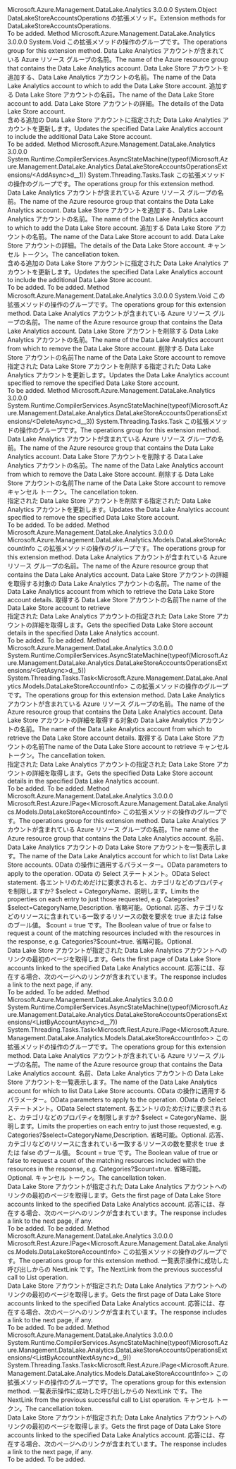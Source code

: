 <Type Name="DataLakeStoreAccountsOperationsExtensions" FullName="Microsoft.Azure.Management.DataLake.Analytics.DataLakeStoreAccountsOperationsExtensions">
  <TypeSignature Language="C#" Value="public static class DataLakeStoreAccountsOperationsExtensions" />
  <TypeSignature Language="ILAsm" Value=".class public auto ansi abstract sealed beforefieldinit DataLakeStoreAccountsOperationsExtensions extends System.Object" />
  <TypeSignature Language="DocId" Value="T:Microsoft.Azure.Management.DataLake.Analytics.DataLakeStoreAccountsOperationsExtensions" />
  <TypeSignature Language="VB.NET" Value="Public Module DataLakeStoreAccountsOperationsExtensions" />
  <TypeSignature Language="F#" Value="type DataLakeStoreAccountsOperationsExtensions = class" />
  <AssemblyInfo>
    <AssemblyName>Microsoft.Azure.Management.DataLake.Analytics</AssemblyName>
    <AssemblyVersion>3.0.0.0</AssemblyVersion>
  </AssemblyInfo>
  <Base>
    <BaseTypeName>System.Object</BaseTypeName>
  </Base>
  <Interfaces />
  <Docs>
    <summary>
            <span data-ttu-id="d349f-101">DataLakeStoreAccountsOperations の拡張メソッド。</span><span class="sxs-lookup"><span data-stu-id="d349f-101">Extension methods for DataLakeStoreAccountsOperations.</span></span>
            </summary>
    <remarks>To be added.</remarks>
  </Docs>
  <Members>
    <Member MemberName="Add">
      <MemberSignature Language="C#" Value="public static void Add (this Microsoft.Azure.Management.DataLake.Analytics.IDataLakeStoreAccountsOperations operations, string resourceGroupName, string accountName, string dataLakeStoreAccountName, Microsoft.Azure.Management.DataLake.Analytics.Models.AddDataLakeStoreParameters parameters = null);" />
      <MemberSignature Language="ILAsm" Value=".method public static hidebysig void Add(class Microsoft.Azure.Management.DataLake.Analytics.IDataLakeStoreAccountsOperations operations, string resourceGroupName, string accountName, string dataLakeStoreAccountName, class Microsoft.Azure.Management.DataLake.Analytics.Models.AddDataLakeStoreParameters parameters) cil managed" />
      <MemberSignature Language="DocId" Value="M:Microsoft.Azure.Management.DataLake.Analytics.DataLakeStoreAccountsOperationsExtensions.Add(Microsoft.Azure.Management.DataLake.Analytics.IDataLakeStoreAccountsOperations,System.String,System.String,System.String,Microsoft.Azure.Management.DataLake.Analytics.Models.AddDataLakeStoreParameters)" />
      <MemberSignature Language="VB.NET" Value="&lt;Extension()&gt;&#xA;Public Sub Add (operations As IDataLakeStoreAccountsOperations, resourceGroupName As String, accountName As String, dataLakeStoreAccountName As String, Optional parameters As AddDataLakeStoreParameters = null)" />
      <MemberSignature Language="F#" Value="static member Add : Microsoft.Azure.Management.DataLake.Analytics.IDataLakeStoreAccountsOperations * string * string * string * Microsoft.Azure.Management.DataLake.Analytics.Models.AddDataLakeStoreParameters -&gt; unit" Usage="Microsoft.Azure.Management.DataLake.Analytics.DataLakeStoreAccountsOperationsExtensions.Add (operations, resourceGroupName, accountName, dataLakeStoreAccountName, parameters)" />
      <MemberType>Method</MemberType>
      <AssemblyInfo>
        <AssemblyName>Microsoft.Azure.Management.DataLake.Analytics</AssemblyName>
        <AssemblyVersion>3.0.0.0</AssemblyVersion>
      </AssemblyInfo>
      <ReturnValue>
        <ReturnType>System.Void</ReturnType>
      </ReturnValue>
      <Parameters>
        <Parameter Name="operations" Type="Microsoft.Azure.Management.DataLake.Analytics.IDataLakeStoreAccountsOperations" RefType="this" />
        <Parameter Name="resourceGroupName" Type="System.String" />
        <Parameter Name="accountName" Type="System.String" />
        <Parameter Name="dataLakeStoreAccountName" Type="System.String" />
        <Parameter Name="parameters" Type="Microsoft.Azure.Management.DataLake.Analytics.Models.AddDataLakeStoreParameters" />
      </Parameters>
      <Docs>
        <param name="operations">
            <span data-ttu-id="d349f-102">この拡張メソッドの操作のグループです。</span><span class="sxs-lookup"><span data-stu-id="d349f-102">The operations group for this extension method.</span></span>
            </param>
        <param name="resourceGroupName">
            <span data-ttu-id="d349f-103">Data Lake Analytics アカウントが含まれている Azure リソース グループの名前。</span><span class="sxs-lookup"><span data-stu-id="d349f-103">The name of the Azure resource group that contains the Data Lake Analytics account.</span></span>
            </param>
        <param name="accountName">
            <span data-ttu-id="d349f-104">Data Lake Store アカウントを追加する、Data Lake Analytics アカウントの名前。</span><span class="sxs-lookup"><span data-stu-id="d349f-104">The name of the Data Lake Analytics account to which to add the Data Lake Store account.</span></span>
            </param>
        <param name="dataLakeStoreAccountName">
            <span data-ttu-id="d349f-105">追加する Data Lake Store アカウントの名前。</span><span class="sxs-lookup"><span data-stu-id="d349f-105">The name of the Data Lake Store account to add.</span></span>
            </param>
        <param name="parameters">
            <span data-ttu-id="d349f-106">Data Lake Store アカウントの詳細。</span><span class="sxs-lookup"><span data-stu-id="d349f-106">The details of the Data Lake Store account.</span></span>
            </param>
        <summary>
            <span data-ttu-id="d349f-107">含める追加の Data Lake Store アカウントに指定された Data Lake Analytics アカウントを更新します。</span><span class="sxs-lookup"><span data-stu-id="d349f-107">Updates the specified Data Lake Analytics account to include the additional Data Lake Store account.</span></span>
            </summary>
        <remarks>To be added.</remarks>
      </Docs>
    </Member>
    <Member MemberName="AddAsync">
      <MemberSignature Language="C#" Value="public static System.Threading.Tasks.Task AddAsync (this Microsoft.Azure.Management.DataLake.Analytics.IDataLakeStoreAccountsOperations operations, string resourceGroupName, string accountName, string dataLakeStoreAccountName, Microsoft.Azure.Management.DataLake.Analytics.Models.AddDataLakeStoreParameters parameters = null, System.Threading.CancellationToken cancellationToken = null);" />
      <MemberSignature Language="ILAsm" Value=".method public static hidebysig class System.Threading.Tasks.Task AddAsync(class Microsoft.Azure.Management.DataLake.Analytics.IDataLakeStoreAccountsOperations operations, string resourceGroupName, string accountName, string dataLakeStoreAccountName, class Microsoft.Azure.Management.DataLake.Analytics.Models.AddDataLakeStoreParameters parameters, valuetype System.Threading.CancellationToken cancellationToken) cil managed" />
      <MemberSignature Language="DocId" Value="M:Microsoft.Azure.Management.DataLake.Analytics.DataLakeStoreAccountsOperationsExtensions.AddAsync(Microsoft.Azure.Management.DataLake.Analytics.IDataLakeStoreAccountsOperations,System.String,System.String,System.String,Microsoft.Azure.Management.DataLake.Analytics.Models.AddDataLakeStoreParameters,System.Threading.CancellationToken)" />
      <MemberSignature Language="F#" Value="static member AddAsync : Microsoft.Azure.Management.DataLake.Analytics.IDataLakeStoreAccountsOperations * string * string * string * Microsoft.Azure.Management.DataLake.Analytics.Models.AddDataLakeStoreParameters * System.Threading.CancellationToken -&gt; System.Threading.Tasks.Task" Usage="Microsoft.Azure.Management.DataLake.Analytics.DataLakeStoreAccountsOperationsExtensions.AddAsync (operations, resourceGroupName, accountName, dataLakeStoreAccountName, parameters, cancellationToken)" />
      <MemberType>Method</MemberType>
      <AssemblyInfo>
        <AssemblyName>Microsoft.Azure.Management.DataLake.Analytics</AssemblyName>
        <AssemblyVersion>3.0.0.0</AssemblyVersion>
      </AssemblyInfo>
      <Attributes>
        <Attribute>
          <AttributeName>System.Runtime.CompilerServices.AsyncStateMachine(typeof(Microsoft.Azure.Management.DataLake.Analytics.DataLakeStoreAccountsOperationsExtensions/&lt;AddAsync&gt;d__1))</AttributeName>
        </Attribute>
      </Attributes>
      <ReturnValue>
        <ReturnType>System.Threading.Tasks.Task</ReturnType>
      </ReturnValue>
      <Parameters>
        <Parameter Name="operations" Type="Microsoft.Azure.Management.DataLake.Analytics.IDataLakeStoreAccountsOperations" RefType="this" />
        <Parameter Name="resourceGroupName" Type="System.String" />
        <Parameter Name="accountName" Type="System.String" />
        <Parameter Name="dataLakeStoreAccountName" Type="System.String" />
        <Parameter Name="parameters" Type="Microsoft.Azure.Management.DataLake.Analytics.Models.AddDataLakeStoreParameters" />
        <Parameter Name="cancellationToken" Type="System.Threading.CancellationToken" />
      </Parameters>
      <Docs>
        <param name="operations">
            <span data-ttu-id="d349f-108">この拡張メソッドの操作のグループです。</span><span class="sxs-lookup"><span data-stu-id="d349f-108">The operations group for this extension method.</span></span>
            </param>
        <param name="resourceGroupName">
            <span data-ttu-id="d349f-109">Data Lake Analytics アカウントが含まれている Azure リソース グループの名前。</span><span class="sxs-lookup"><span data-stu-id="d349f-109">The name of the Azure resource group that contains the Data Lake Analytics account.</span></span>
            </param>
        <param name="accountName">
            <span data-ttu-id="d349f-110">Data Lake Store アカウントを追加する、Data Lake Analytics アカウントの名前。</span><span class="sxs-lookup"><span data-stu-id="d349f-110">The name of the Data Lake Analytics account to which to add the Data Lake Store account.</span></span>
            </param>
        <param name="dataLakeStoreAccountName">
            <span data-ttu-id="d349f-111">追加する Data Lake Store アカウントの名前。</span><span class="sxs-lookup"><span data-stu-id="d349f-111">The name of the Data Lake Store account to add.</span></span>
            </param>
        <param name="parameters">
            <span data-ttu-id="d349f-112">Data Lake Store アカウントの詳細。</span><span class="sxs-lookup"><span data-stu-id="d349f-112">The details of the Data Lake Store account.</span></span>
            </param>
        <param name="cancellationToken">
            <span data-ttu-id="d349f-113">キャンセル トークン。</span><span class="sxs-lookup"><span data-stu-id="d349f-113">The cancellation token.</span></span>
            </param>
        <summary>
            <span data-ttu-id="d349f-114">含める追加の Data Lake Store アカウントに指定された Data Lake Analytics アカウントを更新します。</span><span class="sxs-lookup"><span data-stu-id="d349f-114">Updates the specified Data Lake Analytics account to include the additional Data Lake Store account.</span></span>
            </summary>
        <returns>To be added.</returns>
        <remarks>To be added.</remarks>
      </Docs>
    </Member>
    <Member MemberName="Delete">
      <MemberSignature Language="C#" Value="public static void Delete (this Microsoft.Azure.Management.DataLake.Analytics.IDataLakeStoreAccountsOperations operations, string resourceGroupName, string accountName, string dataLakeStoreAccountName);" />
      <MemberSignature Language="ILAsm" Value=".method public static hidebysig void Delete(class Microsoft.Azure.Management.DataLake.Analytics.IDataLakeStoreAccountsOperations operations, string resourceGroupName, string accountName, string dataLakeStoreAccountName) cil managed" />
      <MemberSignature Language="DocId" Value="M:Microsoft.Azure.Management.DataLake.Analytics.DataLakeStoreAccountsOperationsExtensions.Delete(Microsoft.Azure.Management.DataLake.Analytics.IDataLakeStoreAccountsOperations,System.String,System.String,System.String)" />
      <MemberSignature Language="VB.NET" Value="&lt;Extension()&gt;&#xA;Public Sub Delete (operations As IDataLakeStoreAccountsOperations, resourceGroupName As String, accountName As String, dataLakeStoreAccountName As String)" />
      <MemberSignature Language="F#" Value="static member Delete : Microsoft.Azure.Management.DataLake.Analytics.IDataLakeStoreAccountsOperations * string * string * string -&gt; unit" Usage="Microsoft.Azure.Management.DataLake.Analytics.DataLakeStoreAccountsOperationsExtensions.Delete (operations, resourceGroupName, accountName, dataLakeStoreAccountName)" />
      <MemberType>Method</MemberType>
      <AssemblyInfo>
        <AssemblyName>Microsoft.Azure.Management.DataLake.Analytics</AssemblyName>
        <AssemblyVersion>3.0.0.0</AssemblyVersion>
      </AssemblyInfo>
      <ReturnValue>
        <ReturnType>System.Void</ReturnType>
      </ReturnValue>
      <Parameters>
        <Parameter Name="operations" Type="Microsoft.Azure.Management.DataLake.Analytics.IDataLakeStoreAccountsOperations" RefType="this" />
        <Parameter Name="resourceGroupName" Type="System.String" />
        <Parameter Name="accountName" Type="System.String" />
        <Parameter Name="dataLakeStoreAccountName" Type="System.String" />
      </Parameters>
      <Docs>
        <param name="operations">
            <span data-ttu-id="d349f-115">この拡張メソッドの操作のグループです。</span><span class="sxs-lookup"><span data-stu-id="d349f-115">The operations group for this extension method.</span></span>
            </param>
        <param name="resourceGroupName">
            <span data-ttu-id="d349f-116">Data Lake Analytics アカウントが含まれている Azure リソース グループの名前。</span><span class="sxs-lookup"><span data-stu-id="d349f-116">The name of the Azure resource group that contains the Data Lake Analytics account.</span></span>
            </param>
        <param name="accountName">
            <span data-ttu-id="d349f-117">Data Lake Store アカウントを削除する Data Lake Analytics アカウントの名前。</span><span class="sxs-lookup"><span data-stu-id="d349f-117">The name of the Data Lake Analytics account from which to remove the Data Lake Store account.</span></span>
            </param>
        <param name="dataLakeStoreAccountName">
            <span data-ttu-id="d349f-118">削除する Data Lake Store アカウントの名前</span><span class="sxs-lookup"><span data-stu-id="d349f-118">The name of the Data Lake Store account to remove</span></span>
            </param>
        <summary>
            <span data-ttu-id="d349f-119">指定された Data Lake Store アカウントを削除する指定された Data Lake Analytics アカウントを更新します。</span><span class="sxs-lookup"><span data-stu-id="d349f-119">Updates the Data Lake Analytics account specified to remove the specified Data Lake Store account.</span></span>
            </summary>
        <remarks>To be added.</remarks>
      </Docs>
    </Member>
    <Member MemberName="DeleteAsync">
      <MemberSignature Language="C#" Value="public static System.Threading.Tasks.Task DeleteAsync (this Microsoft.Azure.Management.DataLake.Analytics.IDataLakeStoreAccountsOperations operations, string resourceGroupName, string accountName, string dataLakeStoreAccountName, System.Threading.CancellationToken cancellationToken = null);" />
      <MemberSignature Language="ILAsm" Value=".method public static hidebysig class System.Threading.Tasks.Task DeleteAsync(class Microsoft.Azure.Management.DataLake.Analytics.IDataLakeStoreAccountsOperations operations, string resourceGroupName, string accountName, string dataLakeStoreAccountName, valuetype System.Threading.CancellationToken cancellationToken) cil managed" />
      <MemberSignature Language="DocId" Value="M:Microsoft.Azure.Management.DataLake.Analytics.DataLakeStoreAccountsOperationsExtensions.DeleteAsync(Microsoft.Azure.Management.DataLake.Analytics.IDataLakeStoreAccountsOperations,System.String,System.String,System.String,System.Threading.CancellationToken)" />
      <MemberSignature Language="F#" Value="static member DeleteAsync : Microsoft.Azure.Management.DataLake.Analytics.IDataLakeStoreAccountsOperations * string * string * string * System.Threading.CancellationToken -&gt; System.Threading.Tasks.Task" Usage="Microsoft.Azure.Management.DataLake.Analytics.DataLakeStoreAccountsOperationsExtensions.DeleteAsync (operations, resourceGroupName, accountName, dataLakeStoreAccountName, cancellationToken)" />
      <MemberType>Method</MemberType>
      <AssemblyInfo>
        <AssemblyName>Microsoft.Azure.Management.DataLake.Analytics</AssemblyName>
        <AssemblyVersion>3.0.0.0</AssemblyVersion>
      </AssemblyInfo>
      <Attributes>
        <Attribute>
          <AttributeName>System.Runtime.CompilerServices.AsyncStateMachine(typeof(Microsoft.Azure.Management.DataLake.Analytics.DataLakeStoreAccountsOperationsExtensions/&lt;DeleteAsync&gt;d__3))</AttributeName>
        </Attribute>
      </Attributes>
      <ReturnValue>
        <ReturnType>System.Threading.Tasks.Task</ReturnType>
      </ReturnValue>
      <Parameters>
        <Parameter Name="operations" Type="Microsoft.Azure.Management.DataLake.Analytics.IDataLakeStoreAccountsOperations" RefType="this" />
        <Parameter Name="resourceGroupName" Type="System.String" />
        <Parameter Name="accountName" Type="System.String" />
        <Parameter Name="dataLakeStoreAccountName" Type="System.String" />
        <Parameter Name="cancellationToken" Type="System.Threading.CancellationToken" />
      </Parameters>
      <Docs>
        <param name="operations">
            <span data-ttu-id="d349f-120">この拡張メソッドの操作のグループです。</span><span class="sxs-lookup"><span data-stu-id="d349f-120">The operations group for this extension method.</span></span>
            </param>
        <param name="resourceGroupName">
            <span data-ttu-id="d349f-121">Data Lake Analytics アカウントが含まれている Azure リソース グループの名前。</span><span class="sxs-lookup"><span data-stu-id="d349f-121">The name of the Azure resource group that contains the Data Lake Analytics account.</span></span>
            </param>
        <param name="accountName">
            <span data-ttu-id="d349f-122">Data Lake Store アカウントを削除する Data Lake Analytics アカウントの名前。</span><span class="sxs-lookup"><span data-stu-id="d349f-122">The name of the Data Lake Analytics account from which to remove the Data Lake Store account.</span></span>
            </param>
        <param name="dataLakeStoreAccountName">
            <span data-ttu-id="d349f-123">削除する Data Lake Store アカウントの名前</span><span class="sxs-lookup"><span data-stu-id="d349f-123">The name of the Data Lake Store account to remove</span></span>
            </param>
        <param name="cancellationToken">
            <span data-ttu-id="d349f-124">キャンセル トークン。</span><span class="sxs-lookup"><span data-stu-id="d349f-124">The cancellation token.</span></span>
            </param>
        <summary>
            <span data-ttu-id="d349f-125">指定された Data Lake Store アカウントを削除する指定された Data Lake Analytics アカウントを更新します。</span><span class="sxs-lookup"><span data-stu-id="d349f-125">Updates the Data Lake Analytics account specified to remove the specified Data Lake Store account.</span></span>
            </summary>
        <returns>To be added.</returns>
        <remarks>To be added.</remarks>
      </Docs>
    </Member>
    <Member MemberName="Get">
      <MemberSignature Language="C#" Value="public static Microsoft.Azure.Management.DataLake.Analytics.Models.DataLakeStoreAccountInfo Get (this Microsoft.Azure.Management.DataLake.Analytics.IDataLakeStoreAccountsOperations operations, string resourceGroupName, string accountName, string dataLakeStoreAccountName);" />
      <MemberSignature Language="ILAsm" Value=".method public static hidebysig class Microsoft.Azure.Management.DataLake.Analytics.Models.DataLakeStoreAccountInfo Get(class Microsoft.Azure.Management.DataLake.Analytics.IDataLakeStoreAccountsOperations operations, string resourceGroupName, string accountName, string dataLakeStoreAccountName) cil managed" />
      <MemberSignature Language="DocId" Value="M:Microsoft.Azure.Management.DataLake.Analytics.DataLakeStoreAccountsOperationsExtensions.Get(Microsoft.Azure.Management.DataLake.Analytics.IDataLakeStoreAccountsOperations,System.String,System.String,System.String)" />
      <MemberSignature Language="VB.NET" Value="&lt;Extension()&gt;&#xA;Public Function Get (operations As IDataLakeStoreAccountsOperations, resourceGroupName As String, accountName As String, dataLakeStoreAccountName As String) As DataLakeStoreAccountInfo" />
      <MemberSignature Language="F#" Value="static member Get : Microsoft.Azure.Management.DataLake.Analytics.IDataLakeStoreAccountsOperations * string * string * string -&gt; Microsoft.Azure.Management.DataLake.Analytics.Models.DataLakeStoreAccountInfo" Usage="Microsoft.Azure.Management.DataLake.Analytics.DataLakeStoreAccountsOperationsExtensions.Get (operations, resourceGroupName, accountName, dataLakeStoreAccountName)" />
      <MemberType>Method</MemberType>
      <AssemblyInfo>
        <AssemblyName>Microsoft.Azure.Management.DataLake.Analytics</AssemblyName>
        <AssemblyVersion>3.0.0.0</AssemblyVersion>
      </AssemblyInfo>
      <ReturnValue>
        <ReturnType>Microsoft.Azure.Management.DataLake.Analytics.Models.DataLakeStoreAccountInfo</ReturnType>
      </ReturnValue>
      <Parameters>
        <Parameter Name="operations" Type="Microsoft.Azure.Management.DataLake.Analytics.IDataLakeStoreAccountsOperations" RefType="this" />
        <Parameter Name="resourceGroupName" Type="System.String" />
        <Parameter Name="accountName" Type="System.String" />
        <Parameter Name="dataLakeStoreAccountName" Type="System.String" />
      </Parameters>
      <Docs>
        <param name="operations">
            <span data-ttu-id="d349f-126">この拡張メソッドの操作のグループです。</span><span class="sxs-lookup"><span data-stu-id="d349f-126">The operations group for this extension method.</span></span>
            </param>
        <param name="resourceGroupName">
            <span data-ttu-id="d349f-127">Data Lake Analytics アカウントが含まれている Azure リソース グループの名前。</span><span class="sxs-lookup"><span data-stu-id="d349f-127">The name of the Azure resource group that contains the Data Lake Analytics account.</span></span>
            </param>
        <param name="accountName">
            <span data-ttu-id="d349f-128">Data Lake Store アカウントの詳細を取得する対象の Data Lake Analytics アカウントの名前。</span><span class="sxs-lookup"><span data-stu-id="d349f-128">The name of the Data Lake Analytics account from which to retrieve the Data Lake Store account details.</span></span>
            </param>
        <param name="dataLakeStoreAccountName">
            <span data-ttu-id="d349f-129">取得する Data Lake Store アカウントの名前</span><span class="sxs-lookup"><span data-stu-id="d349f-129">The name of the Data Lake Store account to retrieve</span></span>
            </param>
        <summary>
            <span data-ttu-id="d349f-130">指定された Data Lake Analytics アカウントの指定された Data Lake Store アカウントの詳細を取得します。</span><span class="sxs-lookup"><span data-stu-id="d349f-130">Gets the specified Data Lake Store account details in the specified Data Lake Analytics account.</span></span>
            </summary>
        <returns>To be added.</returns>
        <remarks>To be added.</remarks>
      </Docs>
    </Member>
    <Member MemberName="GetAsync">
      <MemberSignature Language="C#" Value="public static System.Threading.Tasks.Task&lt;Microsoft.Azure.Management.DataLake.Analytics.Models.DataLakeStoreAccountInfo&gt; GetAsync (this Microsoft.Azure.Management.DataLake.Analytics.IDataLakeStoreAccountsOperations operations, string resourceGroupName, string accountName, string dataLakeStoreAccountName, System.Threading.CancellationToken cancellationToken = null);" />
      <MemberSignature Language="ILAsm" Value=".method public static hidebysig class System.Threading.Tasks.Task`1&lt;class Microsoft.Azure.Management.DataLake.Analytics.Models.DataLakeStoreAccountInfo&gt; GetAsync(class Microsoft.Azure.Management.DataLake.Analytics.IDataLakeStoreAccountsOperations operations, string resourceGroupName, string accountName, string dataLakeStoreAccountName, valuetype System.Threading.CancellationToken cancellationToken) cil managed" />
      <MemberSignature Language="DocId" Value="M:Microsoft.Azure.Management.DataLake.Analytics.DataLakeStoreAccountsOperationsExtensions.GetAsync(Microsoft.Azure.Management.DataLake.Analytics.IDataLakeStoreAccountsOperations,System.String,System.String,System.String,System.Threading.CancellationToken)" />
      <MemberSignature Language="F#" Value="static member GetAsync : Microsoft.Azure.Management.DataLake.Analytics.IDataLakeStoreAccountsOperations * string * string * string * System.Threading.CancellationToken -&gt; System.Threading.Tasks.Task&lt;Microsoft.Azure.Management.DataLake.Analytics.Models.DataLakeStoreAccountInfo&gt;" Usage="Microsoft.Azure.Management.DataLake.Analytics.DataLakeStoreAccountsOperationsExtensions.GetAsync (operations, resourceGroupName, accountName, dataLakeStoreAccountName, cancellationToken)" />
      <MemberType>Method</MemberType>
      <AssemblyInfo>
        <AssemblyName>Microsoft.Azure.Management.DataLake.Analytics</AssemblyName>
        <AssemblyVersion>3.0.0.0</AssemblyVersion>
      </AssemblyInfo>
      <Attributes>
        <Attribute>
          <AttributeName>System.Runtime.CompilerServices.AsyncStateMachine(typeof(Microsoft.Azure.Management.DataLake.Analytics.DataLakeStoreAccountsOperationsExtensions/&lt;GetAsync&gt;d__5))</AttributeName>
        </Attribute>
      </Attributes>
      <ReturnValue>
        <ReturnType>System.Threading.Tasks.Task&lt;Microsoft.Azure.Management.DataLake.Analytics.Models.DataLakeStoreAccountInfo&gt;</ReturnType>
      </ReturnValue>
      <Parameters>
        <Parameter Name="operations" Type="Microsoft.Azure.Management.DataLake.Analytics.IDataLakeStoreAccountsOperations" RefType="this" />
        <Parameter Name="resourceGroupName" Type="System.String" />
        <Parameter Name="accountName" Type="System.String" />
        <Parameter Name="dataLakeStoreAccountName" Type="System.String" />
        <Parameter Name="cancellationToken" Type="System.Threading.CancellationToken" />
      </Parameters>
      <Docs>
        <param name="operations">
            <span data-ttu-id="d349f-131">この拡張メソッドの操作のグループです。</span><span class="sxs-lookup"><span data-stu-id="d349f-131">The operations group for this extension method.</span></span>
            </param>
        <param name="resourceGroupName">
            <span data-ttu-id="d349f-132">Data Lake Analytics アカウントが含まれている Azure リソース グループの名前。</span><span class="sxs-lookup"><span data-stu-id="d349f-132">The name of the Azure resource group that contains the Data Lake Analytics account.</span></span>
            </param>
        <param name="accountName">
            <span data-ttu-id="d349f-133">Data Lake Store アカウントの詳細を取得する対象の Data Lake Analytics アカウントの名前。</span><span class="sxs-lookup"><span data-stu-id="d349f-133">The name of the Data Lake Analytics account from which to retrieve the Data Lake Store account details.</span></span>
            </param>
        <param name="dataLakeStoreAccountName">
            <span data-ttu-id="d349f-134">取得する Data Lake Store アカウントの名前</span><span class="sxs-lookup"><span data-stu-id="d349f-134">The name of the Data Lake Store account to retrieve</span></span>
            </param>
        <param name="cancellationToken">
            <span data-ttu-id="d349f-135">キャンセル トークン。</span><span class="sxs-lookup"><span data-stu-id="d349f-135">The cancellation token.</span></span>
            </param>
        <summary>
            <span data-ttu-id="d349f-136">指定された Data Lake Analytics アカウントの指定された Data Lake Store アカウントの詳細を取得します。</span><span class="sxs-lookup"><span data-stu-id="d349f-136">Gets the specified Data Lake Store account details in the specified Data Lake Analytics account.</span></span>
            </summary>
        <returns>To be added.</returns>
        <remarks>To be added.</remarks>
      </Docs>
    </Member>
    <Member MemberName="ListByAccount">
      <MemberSignature Language="C#" Value="public static Microsoft.Rest.Azure.IPage&lt;Microsoft.Azure.Management.DataLake.Analytics.Models.DataLakeStoreAccountInfo&gt; ListByAccount (this Microsoft.Azure.Management.DataLake.Analytics.IDataLakeStoreAccountsOperations operations, string resourceGroupName, string accountName, Microsoft.Rest.Azure.OData.ODataQuery&lt;Microsoft.Azure.Management.DataLake.Analytics.Models.DataLakeStoreAccountInfo&gt; odataQuery = null, string select = null, Nullable&lt;bool&gt; count = null);" />
      <MemberSignature Language="ILAsm" Value=".method public static hidebysig class Microsoft.Rest.Azure.IPage`1&lt;class Microsoft.Azure.Management.DataLake.Analytics.Models.DataLakeStoreAccountInfo&gt; ListByAccount(class Microsoft.Azure.Management.DataLake.Analytics.IDataLakeStoreAccountsOperations operations, string resourceGroupName, string accountName, class Microsoft.Rest.Azure.OData.ODataQuery`1&lt;class Microsoft.Azure.Management.DataLake.Analytics.Models.DataLakeStoreAccountInfo&gt; odataQuery, string select, valuetype System.Nullable`1&lt;bool&gt; count) cil managed" />
      <MemberSignature Language="DocId" Value="M:Microsoft.Azure.Management.DataLake.Analytics.DataLakeStoreAccountsOperationsExtensions.ListByAccount(Microsoft.Azure.Management.DataLake.Analytics.IDataLakeStoreAccountsOperations,System.String,System.String,Microsoft.Rest.Azure.OData.ODataQuery{Microsoft.Azure.Management.DataLake.Analytics.Models.DataLakeStoreAccountInfo},System.String,System.Nullable{System.Boolean})" />
      <MemberSignature Language="VB.NET" Value="&lt;Extension()&gt;&#xA;Public Function ListByAccount (operations As IDataLakeStoreAccountsOperations, resourceGroupName As String, accountName As String, Optional odataQuery As ODataQuery(Of DataLakeStoreAccountInfo) = null, Optional select As String = null, Optional count As Nullable(Of Boolean) = null) As IPage(Of DataLakeStoreAccountInfo)" />
      <MemberSignature Language="F#" Value="static member ListByAccount : Microsoft.Azure.Management.DataLake.Analytics.IDataLakeStoreAccountsOperations * string * string * Microsoft.Rest.Azure.OData.ODataQuery&lt;Microsoft.Azure.Management.DataLake.Analytics.Models.DataLakeStoreAccountInfo&gt; * string * Nullable&lt;bool&gt; -&gt; Microsoft.Rest.Azure.IPage&lt;Microsoft.Azure.Management.DataLake.Analytics.Models.DataLakeStoreAccountInfo&gt;" Usage="Microsoft.Azure.Management.DataLake.Analytics.DataLakeStoreAccountsOperationsExtensions.ListByAccount (operations, resourceGroupName, accountName, odataQuery, select, count)" />
      <MemberType>Method</MemberType>
      <AssemblyInfo>
        <AssemblyName>Microsoft.Azure.Management.DataLake.Analytics</AssemblyName>
        <AssemblyVersion>3.0.0.0</AssemblyVersion>
      </AssemblyInfo>
      <ReturnValue>
        <ReturnType>Microsoft.Rest.Azure.IPage&lt;Microsoft.Azure.Management.DataLake.Analytics.Models.DataLakeStoreAccountInfo&gt;</ReturnType>
      </ReturnValue>
      <Parameters>
        <Parameter Name="operations" Type="Microsoft.Azure.Management.DataLake.Analytics.IDataLakeStoreAccountsOperations" RefType="this" />
        <Parameter Name="resourceGroupName" Type="System.String" />
        <Parameter Name="accountName" Type="System.String" />
        <Parameter Name="odataQuery" Type="Microsoft.Rest.Azure.OData.ODataQuery&lt;Microsoft.Azure.Management.DataLake.Analytics.Models.DataLakeStoreAccountInfo&gt;" />
        <Parameter Name="select" Type="System.String" />
        <Parameter Name="count" Type="System.Nullable&lt;System.Boolean&gt;" />
      </Parameters>
      <Docs>
        <param name="operations">
            <span data-ttu-id="d349f-137">この拡張メソッドの操作のグループです。</span><span class="sxs-lookup"><span data-stu-id="d349f-137">The operations group for this extension method.</span></span>
            </param>
        <param name="resourceGroupName">
            <span data-ttu-id="d349f-138">Data Lake Analytics アカウントが含まれている Azure リソース グループの名前。</span><span class="sxs-lookup"><span data-stu-id="d349f-138">The name of the Azure resource group that contains the Data Lake Analytics account.</span></span>
            </param>
        <param name="accountName">
            <span data-ttu-id="d349f-139">名前、Data Lake Analytics アカウントの Data Lake Store アカウントを一覧表示します。</span><span class="sxs-lookup"><span data-stu-id="d349f-139">The name of the Data Lake Analytics account for which to list Data Lake Store accounts.</span></span>
            </param>
        <param name="odataQuery">
            <span data-ttu-id="d349f-140">OData の操作に適用するパラメーター。</span><span class="sxs-lookup"><span data-stu-id="d349f-140">OData parameters to apply to the operation.</span></span>
            </param>
        <param name="select">
            <span data-ttu-id="d349f-141">OData の Select ステートメント。</span><span class="sxs-lookup"><span data-stu-id="d349f-141">OData Select statement.</span></span> <span data-ttu-id="d349f-142">各エントリのためだけに要求されると、カテゴリなどのプロパティを制限しますか? $select = CategoryName、説明します。</span><span class="sxs-lookup"><span data-stu-id="d349f-142">Limits the properties on each entry to just those requested, e.g. Categories?$select=CategoryName,Description.</span></span> <span data-ttu-id="d349f-143">省略可能。</span><span class="sxs-lookup"><span data-stu-id="d349f-143">Optional.</span></span>
            </param>
        <param name="count">
            <span data-ttu-id="d349f-144">応答、カテゴリなどのリソースに含まれている一致するリソースの数を要求を true または false のブール値。 $count = true です。</span><span class="sxs-lookup"><span data-stu-id="d349f-144">The Boolean value of true or false to request a count of the matching resources included with the resources in the response, e.g. Categories?$count=true.</span></span> <span data-ttu-id="d349f-145">省略可能。</span><span class="sxs-lookup"><span data-stu-id="d349f-145">Optional.</span></span>
            </param>
        <summary>
            <span data-ttu-id="d349f-146">Data Lake Store アカウントが指定された Data Lake Analytics アカウントへのリンクの最初のページを取得します。</span><span class="sxs-lookup"><span data-stu-id="d349f-146">Gets the first page of Data Lake Store accounts linked to the specified Data Lake Analytics account.</span></span> <span data-ttu-id="d349f-147">応答には、存在する場合、次のページへのリンクが含まれています。</span><span class="sxs-lookup"><span data-stu-id="d349f-147">The response includes a link to the next page, if any.</span></span>
            </summary>
        <returns>To be added.</returns>
        <remarks>To be added.</remarks>
      </Docs>
    </Member>
    <Member MemberName="ListByAccountAsync">
      <MemberSignature Language="C#" Value="public static System.Threading.Tasks.Task&lt;Microsoft.Rest.Azure.IPage&lt;Microsoft.Azure.Management.DataLake.Analytics.Models.DataLakeStoreAccountInfo&gt;&gt; ListByAccountAsync (this Microsoft.Azure.Management.DataLake.Analytics.IDataLakeStoreAccountsOperations operations, string resourceGroupName, string accountName, Microsoft.Rest.Azure.OData.ODataQuery&lt;Microsoft.Azure.Management.DataLake.Analytics.Models.DataLakeStoreAccountInfo&gt; odataQuery = null, string select = null, Nullable&lt;bool&gt; count = null, System.Threading.CancellationToken cancellationToken = null);" />
      <MemberSignature Language="ILAsm" Value=".method public static hidebysig class System.Threading.Tasks.Task`1&lt;class Microsoft.Rest.Azure.IPage`1&lt;class Microsoft.Azure.Management.DataLake.Analytics.Models.DataLakeStoreAccountInfo&gt;&gt; ListByAccountAsync(class Microsoft.Azure.Management.DataLake.Analytics.IDataLakeStoreAccountsOperations operations, string resourceGroupName, string accountName, class Microsoft.Rest.Azure.OData.ODataQuery`1&lt;class Microsoft.Azure.Management.DataLake.Analytics.Models.DataLakeStoreAccountInfo&gt; odataQuery, string select, valuetype System.Nullable`1&lt;bool&gt; count, valuetype System.Threading.CancellationToken cancellationToken) cil managed" />
      <MemberSignature Language="DocId" Value="M:Microsoft.Azure.Management.DataLake.Analytics.DataLakeStoreAccountsOperationsExtensions.ListByAccountAsync(Microsoft.Azure.Management.DataLake.Analytics.IDataLakeStoreAccountsOperations,System.String,System.String,Microsoft.Rest.Azure.OData.ODataQuery{Microsoft.Azure.Management.DataLake.Analytics.Models.DataLakeStoreAccountInfo},System.String,System.Nullable{System.Boolean},System.Threading.CancellationToken)" />
      <MemberSignature Language="F#" Value="static member ListByAccountAsync : Microsoft.Azure.Management.DataLake.Analytics.IDataLakeStoreAccountsOperations * string * string * Microsoft.Rest.Azure.OData.ODataQuery&lt;Microsoft.Azure.Management.DataLake.Analytics.Models.DataLakeStoreAccountInfo&gt; * string * Nullable&lt;bool&gt; * System.Threading.CancellationToken -&gt; System.Threading.Tasks.Task&lt;Microsoft.Rest.Azure.IPage&lt;Microsoft.Azure.Management.DataLake.Analytics.Models.DataLakeStoreAccountInfo&gt;&gt;" Usage="Microsoft.Azure.Management.DataLake.Analytics.DataLakeStoreAccountsOperationsExtensions.ListByAccountAsync (operations, resourceGroupName, accountName, odataQuery, select, count, cancellationToken)" />
      <MemberType>Method</MemberType>
      <AssemblyInfo>
        <AssemblyName>Microsoft.Azure.Management.DataLake.Analytics</AssemblyName>
        <AssemblyVersion>3.0.0.0</AssemblyVersion>
      </AssemblyInfo>
      <Attributes>
        <Attribute>
          <AttributeName>System.Runtime.CompilerServices.AsyncStateMachine(typeof(Microsoft.Azure.Management.DataLake.Analytics.DataLakeStoreAccountsOperationsExtensions/&lt;ListByAccountAsync&gt;d__7))</AttributeName>
        </Attribute>
      </Attributes>
      <ReturnValue>
        <ReturnType>System.Threading.Tasks.Task&lt;Microsoft.Rest.Azure.IPage&lt;Microsoft.Azure.Management.DataLake.Analytics.Models.DataLakeStoreAccountInfo&gt;&gt;</ReturnType>
      </ReturnValue>
      <Parameters>
        <Parameter Name="operations" Type="Microsoft.Azure.Management.DataLake.Analytics.IDataLakeStoreAccountsOperations" RefType="this" />
        <Parameter Name="resourceGroupName" Type="System.String" />
        <Parameter Name="accountName" Type="System.String" />
        <Parameter Name="odataQuery" Type="Microsoft.Rest.Azure.OData.ODataQuery&lt;Microsoft.Azure.Management.DataLake.Analytics.Models.DataLakeStoreAccountInfo&gt;" />
        <Parameter Name="select" Type="System.String" />
        <Parameter Name="count" Type="System.Nullable&lt;System.Boolean&gt;" />
        <Parameter Name="cancellationToken" Type="System.Threading.CancellationToken" />
      </Parameters>
      <Docs>
        <param name="operations">
            <span data-ttu-id="d349f-148">この拡張メソッドの操作のグループです。</span><span class="sxs-lookup"><span data-stu-id="d349f-148">The operations group for this extension method.</span></span>
            </param>
        <param name="resourceGroupName">
            <span data-ttu-id="d349f-149">Data Lake Analytics アカウントが含まれている Azure リソース グループの名前。</span><span class="sxs-lookup"><span data-stu-id="d349f-149">The name of the Azure resource group that contains the Data Lake Analytics account.</span></span>
            </param>
        <param name="accountName">
            <span data-ttu-id="d349f-150">名前、Data Lake Analytics アカウントの Data Lake Store アカウントを一覧表示します。</span><span class="sxs-lookup"><span data-stu-id="d349f-150">The name of the Data Lake Analytics account for which to list Data Lake Store accounts.</span></span>
            </param>
        <param name="odataQuery">
            <span data-ttu-id="d349f-151">OData の操作に適用するパラメーター。</span><span class="sxs-lookup"><span data-stu-id="d349f-151">OData parameters to apply to the operation.</span></span>
            </param>
        <param name="select">
            <span data-ttu-id="d349f-152">OData の Select ステートメント。</span><span class="sxs-lookup"><span data-stu-id="d349f-152">OData Select statement.</span></span> <span data-ttu-id="d349f-153">各エントリのためだけに要求されると、カテゴリなどのプロパティを制限しますか? $select = CategoryName、説明します。</span><span class="sxs-lookup"><span data-stu-id="d349f-153">Limits the properties on each entry to just those requested, e.g. Categories?$select=CategoryName,Description.</span></span> <span data-ttu-id="d349f-154">省略可能。</span><span class="sxs-lookup"><span data-stu-id="d349f-154">Optional.</span></span>
            </param>
        <param name="count">
            <span data-ttu-id="d349f-155">応答、カテゴリなどのリソースに含まれている一致するリソースの数を要求を true または false のブール値。 $count = true です。</span><span class="sxs-lookup"><span data-stu-id="d349f-155">The Boolean value of true or false to request a count of the matching resources included with the resources in the response, e.g. Categories?$count=true.</span></span> <span data-ttu-id="d349f-156">省略可能。</span><span class="sxs-lookup"><span data-stu-id="d349f-156">Optional.</span></span>
            </param>
        <param name="cancellationToken">
            <span data-ttu-id="d349f-157">キャンセル トークン。</span><span class="sxs-lookup"><span data-stu-id="d349f-157">The cancellation token.</span></span>
            </param>
        <summary>
            <span data-ttu-id="d349f-158">Data Lake Store アカウントが指定された Data Lake Analytics アカウントへのリンクの最初のページを取得します。</span><span class="sxs-lookup"><span data-stu-id="d349f-158">Gets the first page of Data Lake Store accounts linked to the specified Data Lake Analytics account.</span></span> <span data-ttu-id="d349f-159">応答には、存在する場合、次のページへのリンクが含まれています。</span><span class="sxs-lookup"><span data-stu-id="d349f-159">The response includes a link to the next page, if any.</span></span>
            </summary>
        <returns>To be added.</returns>
        <remarks>To be added.</remarks>
      </Docs>
    </Member>
    <Member MemberName="ListByAccountNext">
      <MemberSignature Language="C#" Value="public static Microsoft.Rest.Azure.IPage&lt;Microsoft.Azure.Management.DataLake.Analytics.Models.DataLakeStoreAccountInfo&gt; ListByAccountNext (this Microsoft.Azure.Management.DataLake.Analytics.IDataLakeStoreAccountsOperations operations, string nextPageLink);" />
      <MemberSignature Language="ILAsm" Value=".method public static hidebysig class Microsoft.Rest.Azure.IPage`1&lt;class Microsoft.Azure.Management.DataLake.Analytics.Models.DataLakeStoreAccountInfo&gt; ListByAccountNext(class Microsoft.Azure.Management.DataLake.Analytics.IDataLakeStoreAccountsOperations operations, string nextPageLink) cil managed" />
      <MemberSignature Language="DocId" Value="M:Microsoft.Azure.Management.DataLake.Analytics.DataLakeStoreAccountsOperationsExtensions.ListByAccountNext(Microsoft.Azure.Management.DataLake.Analytics.IDataLakeStoreAccountsOperations,System.String)" />
      <MemberSignature Language="VB.NET" Value="&lt;Extension()&gt;&#xA;Public Function ListByAccountNext (operations As IDataLakeStoreAccountsOperations, nextPageLink As String) As IPage(Of DataLakeStoreAccountInfo)" />
      <MemberSignature Language="F#" Value="static member ListByAccountNext : Microsoft.Azure.Management.DataLake.Analytics.IDataLakeStoreAccountsOperations * string -&gt; Microsoft.Rest.Azure.IPage&lt;Microsoft.Azure.Management.DataLake.Analytics.Models.DataLakeStoreAccountInfo&gt;" Usage="Microsoft.Azure.Management.DataLake.Analytics.DataLakeStoreAccountsOperationsExtensions.ListByAccountNext (operations, nextPageLink)" />
      <MemberType>Method</MemberType>
      <AssemblyInfo>
        <AssemblyName>Microsoft.Azure.Management.DataLake.Analytics</AssemblyName>
        <AssemblyVersion>3.0.0.0</AssemblyVersion>
      </AssemblyInfo>
      <ReturnValue>
        <ReturnType>Microsoft.Rest.Azure.IPage&lt;Microsoft.Azure.Management.DataLake.Analytics.Models.DataLakeStoreAccountInfo&gt;</ReturnType>
      </ReturnValue>
      <Parameters>
        <Parameter Name="operations" Type="Microsoft.Azure.Management.DataLake.Analytics.IDataLakeStoreAccountsOperations" RefType="this" />
        <Parameter Name="nextPageLink" Type="System.String" />
      </Parameters>
      <Docs>
        <param name="operations">
            <span data-ttu-id="d349f-160">この拡張メソッドの操作のグループです。</span><span class="sxs-lookup"><span data-stu-id="d349f-160">The operations group for this extension method.</span></span>
            </param>
        <param name="nextPageLink">
            <span data-ttu-id="d349f-161">一覧表示操作に成功した呼び出しからの NextLink です。</span><span class="sxs-lookup"><span data-stu-id="d349f-161">The NextLink from the previous successful call to List operation.</span></span>
            </param>
        <summary>
            <span data-ttu-id="d349f-162">Data Lake Store アカウントが指定された Data Lake Analytics アカウントへのリンクの最初のページを取得します。</span><span class="sxs-lookup"><span data-stu-id="d349f-162">Gets the first page of Data Lake Store accounts linked to the specified Data Lake Analytics account.</span></span> <span data-ttu-id="d349f-163">応答には、存在する場合、次のページへのリンクが含まれています。</span><span class="sxs-lookup"><span data-stu-id="d349f-163">The response includes a link to the next page, if any.</span></span>
            </summary>
        <returns>To be added.</returns>
        <remarks>To be added.</remarks>
      </Docs>
    </Member>
    <Member MemberName="ListByAccountNextAsync">
      <MemberSignature Language="C#" Value="public static System.Threading.Tasks.Task&lt;Microsoft.Rest.Azure.IPage&lt;Microsoft.Azure.Management.DataLake.Analytics.Models.DataLakeStoreAccountInfo&gt;&gt; ListByAccountNextAsync (this Microsoft.Azure.Management.DataLake.Analytics.IDataLakeStoreAccountsOperations operations, string nextPageLink, System.Threading.CancellationToken cancellationToken = null);" />
      <MemberSignature Language="ILAsm" Value=".method public static hidebysig class System.Threading.Tasks.Task`1&lt;class Microsoft.Rest.Azure.IPage`1&lt;class Microsoft.Azure.Management.DataLake.Analytics.Models.DataLakeStoreAccountInfo&gt;&gt; ListByAccountNextAsync(class Microsoft.Azure.Management.DataLake.Analytics.IDataLakeStoreAccountsOperations operations, string nextPageLink, valuetype System.Threading.CancellationToken cancellationToken) cil managed" />
      <MemberSignature Language="DocId" Value="M:Microsoft.Azure.Management.DataLake.Analytics.DataLakeStoreAccountsOperationsExtensions.ListByAccountNextAsync(Microsoft.Azure.Management.DataLake.Analytics.IDataLakeStoreAccountsOperations,System.String,System.Threading.CancellationToken)" />
      <MemberSignature Language="F#" Value="static member ListByAccountNextAsync : Microsoft.Azure.Management.DataLake.Analytics.IDataLakeStoreAccountsOperations * string * System.Threading.CancellationToken -&gt; System.Threading.Tasks.Task&lt;Microsoft.Rest.Azure.IPage&lt;Microsoft.Azure.Management.DataLake.Analytics.Models.DataLakeStoreAccountInfo&gt;&gt;" Usage="Microsoft.Azure.Management.DataLake.Analytics.DataLakeStoreAccountsOperationsExtensions.ListByAccountNextAsync (operations, nextPageLink, cancellationToken)" />
      <MemberType>Method</MemberType>
      <AssemblyInfo>
        <AssemblyName>Microsoft.Azure.Management.DataLake.Analytics</AssemblyName>
        <AssemblyVersion>3.0.0.0</AssemblyVersion>
      </AssemblyInfo>
      <Attributes>
        <Attribute>
          <AttributeName>System.Runtime.CompilerServices.AsyncStateMachine(typeof(Microsoft.Azure.Management.DataLake.Analytics.DataLakeStoreAccountsOperationsExtensions/&lt;ListByAccountNextAsync&gt;d__9))</AttributeName>
        </Attribute>
      </Attributes>
      <ReturnValue>
        <ReturnType>System.Threading.Tasks.Task&lt;Microsoft.Rest.Azure.IPage&lt;Microsoft.Azure.Management.DataLake.Analytics.Models.DataLakeStoreAccountInfo&gt;&gt;</ReturnType>
      </ReturnValue>
      <Parameters>
        <Parameter Name="operations" Type="Microsoft.Azure.Management.DataLake.Analytics.IDataLakeStoreAccountsOperations" RefType="this" />
        <Parameter Name="nextPageLink" Type="System.String" />
        <Parameter Name="cancellationToken" Type="System.Threading.CancellationToken" />
      </Parameters>
      <Docs>
        <param name="operations">
            <span data-ttu-id="d349f-164">この拡張メソッドの操作のグループです。</span><span class="sxs-lookup"><span data-stu-id="d349f-164">The operations group for this extension method.</span></span>
            </param>
        <param name="nextPageLink">
            <span data-ttu-id="d349f-165">一覧表示操作に成功した呼び出しからの NextLink です。</span><span class="sxs-lookup"><span data-stu-id="d349f-165">The NextLink from the previous successful call to List operation.</span></span>
            </param>
        <param name="cancellationToken">
            <span data-ttu-id="d349f-166">キャンセル トークン。</span><span class="sxs-lookup"><span data-stu-id="d349f-166">The cancellation token.</span></span>
            </param>
        <summary>
            <span data-ttu-id="d349f-167">Data Lake Store アカウントが指定された Data Lake Analytics アカウントへのリンクの最初のページを取得します。</span><span class="sxs-lookup"><span data-stu-id="d349f-167">Gets the first page of Data Lake Store accounts linked to the specified Data Lake Analytics account.</span></span> <span data-ttu-id="d349f-168">応答には、存在する場合、次のページへのリンクが含まれています。</span><span class="sxs-lookup"><span data-stu-id="d349f-168">The response includes a link to the next page, if any.</span></span>
            </summary>
        <returns>To be added.</returns>
        <remarks>To be added.</remarks>
      </Docs>
    </Member>
  </Members>
</Type>